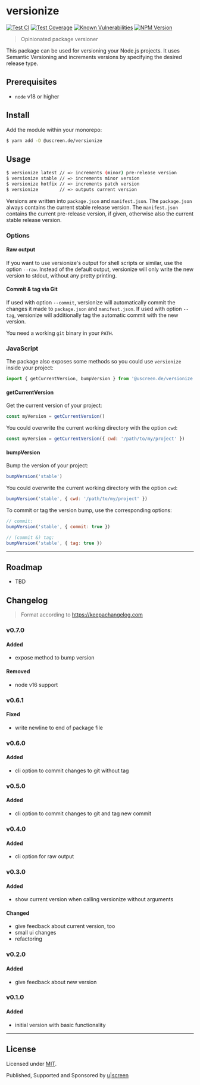 # versionize

[![Test CI](https://github.com/uscreen/versionize/actions/workflows/main.yml/badge.svg)](https://github.com/uscreen/versionize/actions/workflows/main.yml)
[![Test Coverage](https://coveralls.io/repos/github/uscreen/versionize/badge.svg?branch=main)](https://coveralls.io/github/uscreen/versionize?branch=main)
[![Known Vulnerabilities](https://snyk.io/test/github/uscreen/versionize/badge.svg?targetFile=package.json)](https://snyk.io/test/github/uscreen/versionize?targetFile=package.json)
[![NPM Version](https://badge.fury.io/js/@uscreen.de%2Fversionize.svg)](https://badge.fury.io/js/@uscreen.de%2Fversionize)

> Opinionated package versioner

This package can be used for versioning your Node.js projects. It uses Semantic Versioning and increments versions by specifying the desired release type.

## Prerequisites

- `node` v18 or higher

## Install

Add the module within your monorepo:

```bash
$ yarn add -D @uscreen.de/versionize
```

## Usage

```bash
$ versionize latest // => increments (minor) pre-release version
$ versionize stable // => increments minor version
$ versionize hotfix // => increments patch version
$ versionize        // => outputs current version
```

Versions are written into `package.json` and `manifest.json`. The `package.json` always contains the current stable release version. The `manifest.json` contains the current pre-release version, if given, otherwise also the current stable release version.

### Options

#### Raw output

If you want to use versionize's output for shell scripts or similar, use the option `--raw`. Instead of the default output, versionize will only write the new version to stdout, without any pretty printing.

#### Commit & tag via Git

If used with option `--commit`, versionize will automatically commit the changes it made to `package.json` and `manifest.json`. If used with option `--tag`, versionize will additionally tag the automatic commit with the new version.

You need a working `git` binary in your `PATH`.

### JavaScript

The package also exposes some methods so you could use `versionize` inside your project:

```javascript
import { getCurrentVersion, bumpVersion } from '@uscreen.de/versionize'
```

#### getCurrentVersion

Get the current version of your project:

```javascript
const myVersion = getCurrentVersion()
```

You could overwrite the current working directory with the option `cwd`:

```javascript
const myVersion = getCurrentVersion({ cwd: '/path/to/my/project' })
```

#### bumpVersion

Bump the version of your project:

```javascript
bumpVersion('stable')
```

You could overwrite the current working directory with the option `cwd`:

```javascript
bumpVersion('stable', { cwd: '/path/to/my/project' })
```

To commit or tag the version bump, use the corresponding options:

```javascript
// commit:
bumpVersion('stable', { commit: true })

// (commit &) tag:
bumpVersion('stable', { tag: true })
```

---

## Roadmap

- TBD

## Changelog

> Format according to https://keepachangelog.com

### v0.7.0
#### Added
- expose method to bump version

#### Removed
- node v16 support

### v0.6.1
#### Fixed
- write newline to end of package file

### v0.6.0
#### Added
- cli option to commit changes to git without tag

### v0.5.0
#### Added
- cli option to commit changes to git and tag new commit

### v0.4.0
#### Added
- cli option for raw output

### v0.3.0
#### Added
- show current version when calling versionize without arguments

#### Changed
- give feedback about current version, too
- small ui changes
- refactoring

### v0.2.0

#### Added
- give feedback about new version

### v0.1.0

#### Added
- initial version with basic functionality

---

## License

Licensed under [MIT](./LICENSE).

Published, Supported and Sponsored by [u|screen](https://uscreen.de)

